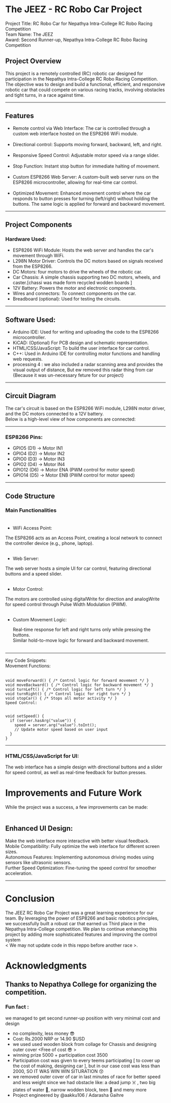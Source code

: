 # The JEEZ - RC Robo Car Project
Project Title: RC Robo Car for Nepathya Intra-College RC Robo Racing Competition</br>
Team Name: The JEEZ</br>
Award: Second Runner-up, Nepathya Intra-College RC Robo Racing Competition</br>

## Project Overview</br>
This project is a remotely controlled (RC) robotic car designed for participation in the Nepathya Intra-College RC Robo Racing Competition.</br> The objective was to design and build a functional, efficient, and responsive robotic car that could compete on various racing tracks, involving obstacles and tight turns, in a race against time.</br>

---
## Features

- Remote control via Web Interface: The car is controlled through a custom web interface hosted on the ESP8266 WiFi module.</br></br>
- Directional control: Supports moving forward, backward, left, and right.</br></br>
- Responsive Speed Control: Adjustable motor speed via a range slider.</br></br>
- Stop Function: Instant stop button for immediate halting of movement.</br></br>
- Custom ESP8266 Web Server: A custom-built web server runs on the ESP8266 microcontroller, allowing for real-time car control.</br></br>
- Optimized Movement: Enhanced movement control where the car responds to button presses for turning (left/right) without holding the buttons. The same logic is applied for forward and backward movement.</br>

---
## Project Components
### Hardware Used:

- ESP8266 WiFi Module: Hosts the web server and handles the car's movement through WiFi.</br>
- L298N Motor Driver: Controls the DC motors based on signals received from the ESP8266.</br>
- DC Motors: four motors to drive the wheels of the robotic car.</br>
- Car Chassis: A simple chassis supporting two DC motors, wheels, and caster.[chassi was made form recycled wodden boards ]</br>
- 12V Battery: Powers the motor and electronic components.</br>
- Wires and connectors: To connect components on the car.</br>
- Breadboard (optional): Used for testing the circuits.</br>

---
## Software Used:</br>
- Arduino IDE: Used for writing and uploading the code to the ESP8266 microcontroller.</br>
- KiCAD: (Optional) For PCB design and schematic representation.</br>
- HTML/CSS/JavaScript: To build the user interface for car control.</br>
- C++: Used in Arduino IDE for controlling motor functions and handling web requests.</br>
- processing 4 : we also included a radar scanning area and provides the visual output of distance, But ew removed this radar thing from car {Because it was un-necessary feture for our project} 

---
## Circuit Diagram
The car's circuit is based on the ESP8266 WiFi module, L298N motor driver, and the DC motors connected to a 12V battery. </br>Below is a high-level view of how components are connected: </br>

---

### ESP8266 Pins: </br>
- GPIO5 (D1) → Motor IN1</br>
- GPIO4 (D2) → Motor IN2</br>
 - GPIO0 (D3) → Motor IN3</br>
- GPIO2 (D4) → Motor IN4</br>
- GPIO12 (D6) → Motor ENA (PWM control for motor speed)</br>
- GPIO14 (D5) → Motor ENB (PWM control for motor speed)</br>

---
## Code Structure</br>
### Main Functionalities</br> </br>
- WiFi Access Point:</br>

The ESP8266 acts as an Access Point, creating a local network to connect the controller device (e.g., phone, laptop).</br></br>
- Web Server:</br>

The web server hosts a simple UI for car control, featuring directional buttons and a speed slider.</br></br>
- Motor Control:</br>

The motors are controlled using digitalWrite for direction and analogWrite for speed control through Pulse Width Modulation (PWM).</br></br>
- Custom Movement Logic:</br>

  Real-time response for left and right turns only while pressing the buttons.</br>
  Similar hold-to-move logic for forward and backward movement.</br></br>

---
Key Code Snippets:</br>
Movement Functions:</br></br>


    
    void moveForward() { /* Control logic for forward movement */ }
    void moveBackward() { /* Control logic for backward movement */ }
    void turnLeft() { /* Control logic for left turn */ }
    void turnRight() { /* Control logic for right turn */ }
    void stopCar() { /* Stops all motor activity */ }
    Speed Control:

    
    void setSpeed() {
      if (server.hasArg("value")) {
        speed = server.arg("value").toInt();
        // Update motor speed based on user input
      }
    }
    
---
    
### HTML/CSS/JavaScript for UI:
The web interface has a simple design with directional buttons and a slider for speed control, as well as real-time feedback for button presses.</br>
# Improvements and Future Work</br>
While the project was a success, a few improvements can be made:</br></br>

## Enhanced UI Design: 
Make the web interface more interactive with better visual feedback.</br>
Mobile Compatibility: Fully optimize the web interface for different screen sizes.</br>
Autonomous Features: Implementing autonomous driving modes using sensors like ultrasonic sensors.</br>
Further Speed Optimization: Fine-tuning the speed control for smoother acceleration.</br>

---
# Conclusion
The JEEZ RC Robo Car Project was a great learning experience for our team. By leveraging the power of ESP8266 and basic robotics principles,</br> we successfully built a robust car that earned us Third place in the Nepathya Intra-College competition. We plan to continue enhancing this project by adding more sophisticated features and improving the control system </br>< We may not update code in this reppo before another race >.

# Acknowledgments
Thanks to Nepathya College for organizing the competition.
---


<!-- Special thanks to ChatGPT for guidance throughout the project. -->

### Fun fact :
  we managed to get second runner-up position with very minimal cost and design 
  - no complexity, less money 😎
  - Cost: Rs.2000 NRP or 14.90 $USD 
  - we used used wooden block from collage for Chassis and designing outer cover <Free of cost 😎 >
  - winning prize 5000 + participation cost 3500
  - Participation cost was given to every teems participating [ to cover up the cost of making, designing car ], but in our case cost was less than 2000, SO IT WAS  WIN WIN SITURATION 😚
  - we removed outer cover of car in last minutes of race for better speed and less weight since we had obstacle like: a dead jump ☠️ , two big plates of water 🤣, narrow wodden block, teen 🥲 and meny more
  - Project engineered by @aakku106 / Adarasha Gaihre
